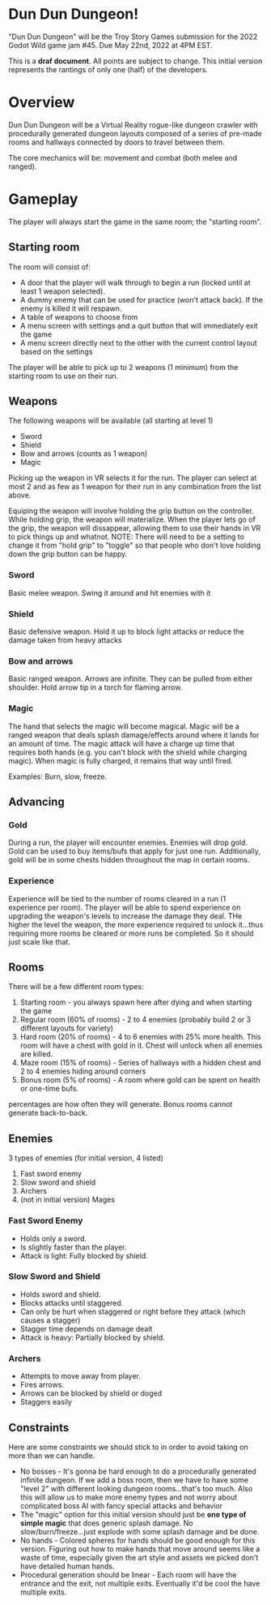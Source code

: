 # Dun Dun Dungeon!

"Dun Dun Dungeon" will be the Troy Story Games submission for the 2022 Godot Wild game jam #45. Due May 22nd, 2022 at 4PM EST.

This is a **draf document**. All points are subject to change. This initial version represents the rantings of only one (half) of the developers.

# Overview

Dun Dun Dungeon will be a Virtual Reality rogue-like dungeon crawler with procedurally generated dungeon layouts composed of a series of pre-made rooms and hallways connected by doors to travel between them.

The core mechanics will be: movement and combat (both melee and ranged).

# Gameplay

The player will always start the game in the same room; the "starting room". 

## Starting room

The room will consist of:

* A door that the player will walk through to begin a run (locked until at least 1 weapon selected).
* A dummy enemy that can be used for practice (won't attack back). If the enemy is killed it will respawn.
* A table of weapons to choose from
* A menu screen with settings and a quit button that will immediately exit the game
* A menu screen directly next to the other with the current control layout based on the settings

The player will be able to pick up to 2 weapons (1 minimum) from the starting room to use on their run.

## Weapons

The following weapons will be available (all starting at level 1)

* Sword
* Shield
* Bow and arrows (counts as 1 weapon)
* Magic

Picking up the weapon in VR selects it for the run. The player can select at most 2 and as few as 1 weapon for their run in any combination from the list above.

Equiping the weapon will involve holding the grip button on the controller. While holding grip, the weapon will materialize. When the player lets go of the grip, the weapon will dissappear, allowing them to use their hands in VR to pick things up and whatnot. NOTE: There will need to be a setting to change it from "hold grip" to "toggle" so that people who don't love holding down the grip button can be happy.

### Sword

Basic melee weapon. Swing it around and hit enemies with it

### Shield

Basic defensive weapon. Hold it up to block light attacks or reduce the damage taken from heavy attacks

### Bow and arrows

Basic ranged weapon. Arrows are infinite. They can be pulled from either shoulder. Hold arrow tip in a torch for flaming arrow.

### Magic

The hand that selects the magic will become magical. Magic will be a ranged weapon that deals splash damage/effects around where it lands for an amount of time. The magic attack will have a charge up time that requires both hands (e.g. you can't block with the shield while charging magic). When magic is fully charged, it remains that way until fired.

Examples: Burn, slow, freeze.

## Advancing

### Gold

During a run, the player will encounter enemies. Enemies will drop gold. Gold can be used to buy items/bufs that apply for just one run. Additionally, gold will be in some chests hidden throughout the map in certain rooms.

### Experience

Experience will be tied to the number of rooms cleared in a run (1 experience per room). The player will be able to spend experience on upgrading the weapon's levels to increase the damage they deal. THe higher the level the weapon, the more experience required to unlock it...thus requiring more rooms be cleared or more runs be completed. So it should just scale like that.

## Rooms

There will be a few different room types:

1. Starting room - you always spawn here after dying and when starting the game
2. Regular room (60% of rooms) - 2 to 4 enemies (probably build 2 or 3 different layouts for variety)
3. Hard room (20% of rooms) - 4 to 6 enemies with 25% more health. This room will have a chest with gold in it. Chest will unlock when all enemies are killed.
4. Maze room (15% of rooms) - Series of hallways with a hidden chest and 2 to 4 enemies hiding around corners
5. Bonus room (5% of rooms) - A room where gold can be spent on health or one-time bufs.

percentages are how often they will generate. Bonus rooms cannot generate back-to-back.

## Enemies

3 types of enemies (for initial version, 4 listed)

1. Fast sword enemy
2. Slow sword and shield
3. Archers
4. (not in initial version) Mages

### Fast Sword Enemy

* Holds only a sword.
* Is slightly faster than the player.
* Attack is light: Fully blocked by shield.

### Slow Sword and Shield

* Holds sword and shield.
* Blocks attacks until staggered.
* Can only be hurt when staggered or right before they attack (which causes a stagger) 
* Stagger time depends on damage dealt
* Attack is heavy: Partially blocked by shield.

### Archers

* Attempts to move away from player.
* Fires arrows.
* Arrows can be blocked by shield or doged
* Staggers easily

## Constraints

Here are some constraints we should stick to in order to avoid taking on more than we can handle.

* No bosses - It's gonna be hard enough to do a procedurally generated infinite dungeon. If we add a boss room, then we have to have some "level 2" with different looking dungeon rooms...that's too much. Also this will allow us to make more enemy types and not worry about complicated boss AI with fancy special attacks and behavior
* The "magic" option for this initial version should just be **one type of simple magic** that does generic splash damage. No slow/burn/freeze...just explode with some splash damage and be done.
* No hands - Colored spheres for hands should be good enough for this version. Figuring out how to make hands that move around seems like a waste of time, especially given the art style and assets we picked don't have detailed human hands.
* Procedural generation should be linear - Each room will have the entrance and the exit, not multiple exits. Eventually it'd be cool the have multiple exits.

